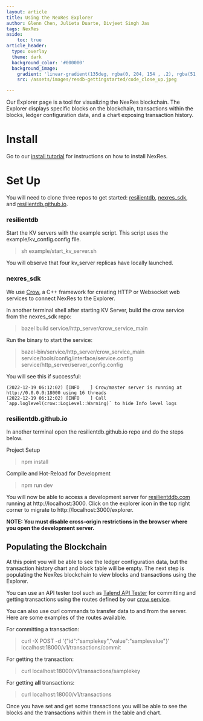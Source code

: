 ```yaml
---
layout: article
title: Using the NexRes Explorer
author: Glenn Chen, Julieta Duarte, Divjeet Singh Jas
tags: NexRes
aside:
    toc: true
article_header:
  type: overlay
  theme: dark
  background_color: '#000000'
  background_image:
    gradient: 'linear-gradient(135deg, rgba(0, 204, 154 , .2), rgba(51, 154, 154, .2))'
    src: /assets/images/resdb-gettingstarted/code_close_up.jpeg

---
```


Our Explorer page is a tool for visualizing the NexRes blockchain. The Explorer displays specific blocks on the blockchain, transactions within the blocks, ledger configuration data, and a chart exposing transaction history. 

# Install
Go to our [install tutorial](https://blog.resilientdb.com/2022/09/28/GettingStartedNexRes.html) for instructions on how to install NexRes.

# Set Up 

You will need to clone three repos to get started: [resilientdb](https://github.com/resilientdb/resilientdb.github.io.git), [nexres_sdk](https://github.com/msadoghi/nexres_sdk.git), and [resilientdb.github.io](https://github.com/resilientdb/resilientdb.github.io.git). 

### resilientdb
Start the KV servers with the example script. This script uses the example/kv_config.config file.
  > sh example/start_kv_server.sh

You will observe that four kv_server replicas have locally launched. 

### nexres_sdk
We use [Crow](https://github.com/CrowCpp/Crow), a C++ framework for creating HTTP or Websocket web services to connect NexRes to the Explorer.

In another terminal shell after starting KV Server, build the crow service from the nexres_sdk repo: 
  > bazel build service/http_server/crow_service_main

Run the binary to start the service:
  > bazel-bin/service/http_server/crow_service_main service/tools/config/interface/service.config service/http_server/server_config.config

You will see this if successful: 
  ```
  (2022-12-19 06:12:02) [INFO    ] Crow/master server is running at http://0.0.0.0:18000 using 16 threads
  (2022-12-19 06:12:02) [INFO    ] Call `app.loglevel(crow::LogLevel::Warning)` to hide Info level logs
  ```

### resilientdb.github.io
In another terminal open the resilientdb.github.io repo and do the steps below. 

Project Setup
  > npm install

Compile and Hot-Reload for Development
  > npm run dev

You will now be able to access a development server for [resilientddb.com](https://resilientdb.com) running at http://localhost:3000. Click on the explorer icon in the top right corner to migrate to http://localhost:3000/explorer. 

__NOTE: You must disable cross-origin restrictions in the browser where you open the development server.__

## Populating the Blockchain 
At this point you will be able to see the ledger configuration data, but the transaction history chart and block table will be empty. The next step is populating the NexRes blockchain to view blocks and transactions using the Explorer. 

You can use an API tester tool such as [Talend API Tester](https://chrome.google.com/webstore/detail/talend-api-tester-free-ed/aejoelaoggembcahagimdiliamlcdmfm/reviews) for committing and getting transactions using the routes defined by our [crow service](https://github.com/msadoghi/nexres_sdk/blob/main/service/http_server/crow_service.cpp). 

You can also use curl commands to transfer data to and from the server. Here are some examples of the routes available. 

For committing a transaction:
  > curl -X POST  -d '{"id":"samplekey","value":"samplevalue"}' localhost:18000/v1/transactions/commit

For getting the transaction:
  > curl localhost:18000/v1/transactions/samplekey

For getting __all__ transactions:
  > curl localhost:18000/v1/transactions

Once you have set and get some transactions you will be able to see the blocks and the transactions within them in the table and chart. 



